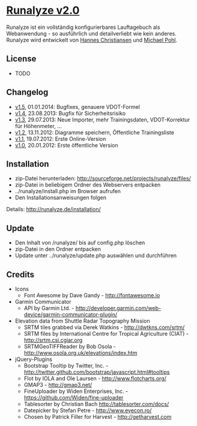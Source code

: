 # [Runalyze v2.0](http://runalyze.de)

Runalyze ist ein vollständig konfigurierbares Lauftagebuch als Webanwendung - so ausführlich und detailverliebt wie kein anderes.
Runalyze wird entwickelt von [Hannes Christiansen](http://www.laufhannes.de/) und [Michael Pohl](http://mipapo.de/).

## License
* TODO

## Changelog
* [v1.5](http://runalyze.de/allgemein/runalyze-v1-5/), 01.01.2014: Bugfixes, genauere VDOT-Formel
* [v1.4](http://runalyze.de/allgemein/runalyze-v1-4-fix-fuer-sicherheitsproblem/), 23.08.2013: Bugfix für Sicherheitsrisiko
* [v1.3](http://runalyze.de/allgemein/runalyze-v1-3/), 29.07.2013: Neue Importer, mehr Trainingsdaten, VDOT-Korrektur für Höhenmeter, ...
* [v1.2](http://runalyze.de/allgemein/runalyze-v1-2/), 13.11.2012: Diagramme speichern, Öffentliche Trainingsliste
* [v1.1](http://runalyze.de/allgemein/runalyze-v1-1/), 19.07.2012: Erste Online-Version
* [v1.0](http://runalyze.de/allgemein/runalyze-v1-0/), 20.01.2012: Erste öffentliche Version

## Installation
* zip-Datei herunterladen: <http://sourceforge.net/projects/runalyze/files/>
* zip-Datei in beliebigem Ordner des Webservers entpacken
* ../runalyze/install.php im Browser aufrufen
* Den Installationsanweisungen folgen

Details: <http://runalyze.de/installation/>

## Update
* Den Inhalt von /runalyze/ bis auf config.php löschen
* zip-Datei in den Ordner entpacken
* Update unter ../runalyze/update.php auswählen und durchführen

## Credits
* Icons
	* Font Awesome by Dave Gandy - <http://fontawesome.io>
* Garmin Communicator
    * API by Garmin Ltd. - <http://developer.garmin.com/web-device/garmin-communicator-plugin/>
* Elevation data from Shuttle Radar Topography Mission
	* SRTM tiles grabbed via Derek Watkins - <http://dwtkns.com/srtm/>
	* SRTM files by International  Centre for Tropical  Agriculture (CIAT) - <http://srtm.csi.cgiar.org>
	* SRTMGeoTIFFReader by Bob Osola - <http://www.osola.org.uk/elevations/index.htm>
* jQuery-Plugins
    * Bootstrap Tooltip by Twitter, Inc. - <http://twitter.github.com/bootstrap/javascript.html#tooltips>
    * Flot by IOLA and Ole Laursen - <http://www.flotcharts.org/>
    * GMAP3 - <http://gmap3.net/>
    * FineUploader by Widen Enterprises, Inc. - <https://github.com/Widen/fine-uploader>
    * Tablesorter by Christian Bach <http://tablesorter.com/docs/>
    * Datepicker by Stefan Petre - <http://www.eyecon.ro/>
    * Chosen by Patrick Filler for Harvest - <http://getharvest.com>